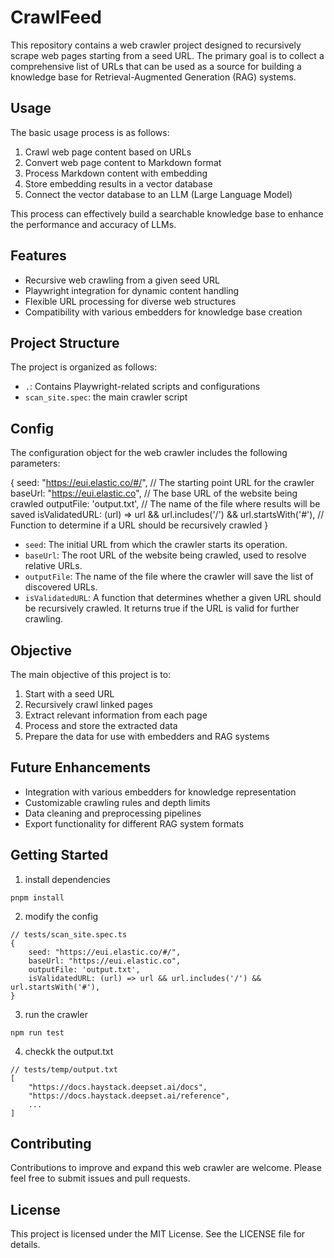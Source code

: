 # CrawlFeed

This repository contains a web crawler project designed to recursively scrape web pages starting from a seed URL. The primary goal is to collect a comprehensive list of URLs that can be used as a source for building a knowledge base for Retrieval-Augmented Generation (RAG) systems.

## Usage

The basic usage process is as follows:

1. Crawl web page content based on URLs
2. Convert web page content to Markdown format
3. Process Markdown content with embedding
4. Store embedding results in a vector database
5. Connect the vector database to an LLM (Large Language Model)

This process can effectively build a searchable knowledge base to enhance the performance and accuracy of LLMs.

## Features

- Recursive web crawling from a given seed URL
- Playwright integration for dynamic content handling
- Flexible URL processing for diverse web structures
- Compatibility with various embedders for knowledge base creation

## Project Structure

The project is organized as follows:

- `.`: Contains Playwright-related scripts and configurations
- `scan_site.spec`: the main crawler script

## Config

The configuration object for the web crawler includes the following parameters:


{
    seed: "https://eui.elastic.co/#/",  // The starting point URL for the crawler
    baseUrl: "https://eui.elastic.co",  // The base URL of the website being crawled
    outputFile: 'output.txt',  // The name of the file where results will be saved
    isValidatedURL: (url) => url && url.includes('/') && url.startsWith('#'),  // Function to determine if a URL should be recursively crawled
}

- `seed`: The initial URL from which the crawler starts its operation.
- `baseUrl`: The root URL of the website being crawled, used to resolve relative URLs.
- `outputFile`: The name of the file where the crawler will save the list of discovered URLs.
- `isValidatedURL`: A function that determines whether a given URL should be recursively crawled. It returns true if the URL is valid for further crawling.

## Objective

The main objective of this project is to:

1. Start with a seed URL
2. Recursively crawl linked pages
3. Extract relevant information from each page
4. Process and store the extracted data
5. Prepare the data for use with embedders and RAG systems

## Future Enhancements

- Integration with various embedders for knowledge representation
- Customizable crawling rules and depth limits
- Data cleaning and preprocessing pipelines
- Export functionality for different RAG system formats

## Getting Started

1. install dependencies
```
pnpm install
```

2. modify the config
```
// tests/scan_site.spec.ts
{
    seed: "https://eui.elastic.co/#/",
    baseUrl: "https://eui.elastic.co",
    outputFile: 'output.txt',
    isValidatedURL: (url) => url && url.includes('/') && url.startsWith('#'),
}

```
3. run the crawler
```
npm run test
```

4. checkk the output.txt
```
// tests/temp/output.txt
[
    "https://docs.haystack.deepset.ai/docs",
    "https://docs.haystack.deepset.ai/reference",
    ...
]
```

## Contributing

Contributions to improve and expand this web crawler are welcome. Please feel free to submit issues and pull requests.

## License

This project is licensed under the MIT License. See the LICENSE file for details.
